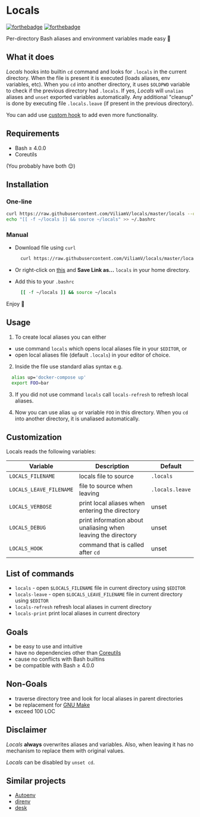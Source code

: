 # Locals
[![forthebadge](https://forthebadge.com/images/badges/built-by-developers.svg)](https://forthebadge.com)
[![forthebadge](https://forthebadge.com/images/badges/check-it-out.svg)](https://forthebadge.com)

Per-directory Bash aliases and environment variables made easy :balloon:

## What it does
*Locals* hooks into builtin `cd` command and looks for `.locals` in the current directory.
When the file is present it is executed (loads aliases, env variables, etc).
When you `cd` into another directory, it uses `$OLDPWD` variable to check if the previous directory had `.locals`.
If yes, *Locals* will `unalias` aliases and `unset` exported variables automatically.
Any additional "cleanup" is done by executing file `.locals.leave` (if present in the previous directory).

You can add use [custom hook](#Customization) to add even more functionality.

## Requirements
- Bash ≥ 4.0.0
- Coreutils

(You probably have both :relieved:)

## Installation
### One-line
  ```sh
  curl https://raw.githubusercontent.com/ViliamV/locals/master/locals --output ~/locals && \
  echo "[[ -f ~/locals ]] && source ~/locals" >> ~/.bashrc
  ```
### Manual
- Download file using `curl`
  ```sh
    curl https://raw.githubusercontent.com/ViliamV/locals/master/locals --output ~/locals
  ```
- Or right-click on [this](https://raw.githubusercontent.com/ViliamV/locals/master/locals) and **Save Link as...** `locals` in your home directory.

- Add this to your `.bashrc`
  ```sh
    [[ -f ~/locals ]] && source ~/locals
  ```

Enjoy :tada:

## Usage
1. To create local aliases you can either
  - use command `locals` which opens local aliases file in your `$EDITOR`, or
  - open local aliases file (default `.locals`) in your editor of choice.

2. Inside the file use standard alias syntax e.g.
  ```sh
    alias up='docker-compose up'
    export FOO=bar
  ```

3. If you did not use command `locals` call `locals-refresh` to refresh local aliases.

4. Now you can use alias `up` or variable `FOO` in this directory.
When you `cd` into another directory, it is unaliased automatically.

## Customization
Locals reads the following variables:

| Variable                | Description                                                   | Default         |
| ----------------------- | ------------------------------------------------------------- | --------------- |
| `LOCALS_FILENAME`       | locals file to source                                         | `.locals`       |
| `LOCALS_LEAVE_FILENAME` | file to source when leaving                                   | `.locals.leave` |
| `LOCALS_VERBOSE`        | print local aliases when entering the directory               | unset           |
| `LOCALS_DEBUG`          | print information about unaliasing when leaving the directory | unset           |
| `LOCALS_HOOK`           | command that is called after `cd`                             | unset           |

## List of commands
- `locals` - open `$LOCALS_FILENAME` file in current directory using `$EDITOR`
- `locals-leave` - open `$LOCALS_LEAVE_FILENAME` file in current directory using `$EDITOR`
- `locals-refresh` refresh local aliases in current directory
- `locals-print` print local aliases in current directory

## Goals
- be easy to use and intuitive
- have no dependencies other than [Coreutils](https://www.gnu.org/software/coreutils/)
- cause no conflicts with Bash builtins
- be compatible with Bash ≥ 4.0.0

## Non-Goals
- traverse directory tree and look for local aliases in parent directories
- be replacement for [GNU Make](https://www.gnu.org/software/make/)
- exceed 100 LOC

## Disclaimer
*Locals* **always** overwrites aliases and variables.
Also, when leaving it has no mechanism to replace them with original values.

*Locals* can be disabled by `unset cd`.

## Similar projects
- [Autoenv](https://github.com/inishchith/autoenv)
- [direnv](https://direnv.net/)
- [desk](https://github.com/jamesob/desk)
